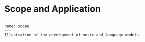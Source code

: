 # Scope and Application

```{figure} ./img/scpoe.png
---
name: scope
---
Illustration of the development of music and language models.
```